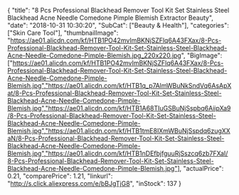 {
	"title": "8 Pcs Professional Blackhead Remover Tool Kit Set Stainless Steel Blackhead Acne Needle Comedone Pimple Blemish Extractor Beauty",
	"date": "2018-10-31 10:30:20",
	"SubCat": ["Beauty & Health"],
	"categories": ["Skin Care Tool"],
	"thumbnailImage": "https://ae01.alicdn.com/kf/HTB1PO42mvImBKNjSZFlq6A43FXax/8-Pcs-Professional-Blackhead-Remover-Tool-Kit-Set-Stainless-Steel-Blackhead-Acne-Needle-Comedone-Pimple-Blemish.jpg_220x220.jpg",
	"BigImage": ["https://ae01.alicdn.com/kf/HTB1PO42mvImBKNjSZFlq6A43FXax/8-Pcs-Professional-Blackhead-Remover-Tool-Kit-Set-Stainless-Steel-Blackhead-Acne-Needle-Comedone-Pimple-Blemish.jpg","https://ae01.alicdn.com/kf/HTB1q_p7AlmWBuNkSndVq6AsApXat/8-Pcs-Professional-Blackhead-Remover-Tool-Kit-Set-Stainless-Steel-Blackhead-Acne-Needle-Comedone-Pimple-Blemish.jpg","https://ae01.alicdn.com/kf/HTB1A68TIuGSBuNjSspbq6AiipXa9/8-Pcs-Professional-Blackhead-Remover-Tool-Kit-Set-Stainless-Steel-Blackhead-Acne-Needle-Comedone-Pimple-Blemish.jpg","https://ae01.alicdn.com/kf/HTB1tmE8IXmWBuNjSspdq6zugXXaN/8-Pcs-Professional-Blackhead-Remover-Tool-Kit-Set-Stainless-Steel-Blackhead-Acne-Needle-Comedone-Pimple-Blemish.jpg","https://ae01.alicdn.com/kf/HTB1nDEfbjfguuRjSszcq6zb7FXaI/8-Pcs-Professional-Blackhead-Remover-Tool-Kit-Set-Stainless-Steel-Blackhead-Acne-Needle-Comedone-Pimple-Blemish.jpg"],
	"actualPrice": 0.21,
	"comparePrice": 1.21,
	"linkurl": "http://s.click.aliexpress.com/e/bBJgTjG8",
	"inStock": 137
}
